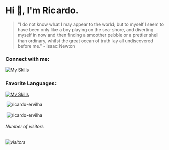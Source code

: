 <h1>Hi 👋, I'm Ricardo.</h1>

<blockquote>
  "I do not know what I may appear to the world; but to myself I seem to have been only like a boy playing on the sea-shore, and diverting myself in now and then finding a   smoother pebble or a prettier shell than ordinary, whilst the great ocean of truth lay all undiscovered before me." - Isaac Newton
</blockquote>

<h3 align="left">Connect with me:</h3>
<p align="left">
<a href="https://instagram.com/ricardoes_" target="blank">
  
  [![My Skills](https://skillicons.dev/icons?i=instagram)](https://skillicons.dev)
  
</a>
</p>

<h3 align="left">Favorite Languages:</h3>
<p>
  
[![My Skills](https://skillicons.dev/icons?i=cpp,py,rust,php)](https://skillicons.dev)

</p>

<p>&nbsp;<img align="center" src="https://github-readme-stats.vercel.app/api?username=ricardo-ervilha&show_icons=true&locale=en&theme=radical" alt="ricardo-ervilha" /></p>
<p>&nbsp;<img align="center" src="https://github-readme-stats.vercel.app/api/top-langs/?username=ricardo-ervilha&show_icons=true&locale=en&theme=radical" alt="ricardo-ervilha" /></p>
<h6>Number of visitors<h6>
 
![visitors](https://visitor-badge.laobi.icu/badge?page_id=ricardo-ervilha)
